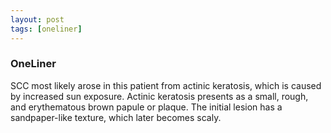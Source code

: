 ```yaml
---
layout: post
tags: [oneliner]
---
```



### OneLiner

SCC most likely arose in this patient from actinic keratosis, which is caused by increased sun exposure. Actinic keratosis presents as a small, rough, and erythematous brown papule or plaque. The initial lesion has a sandpaper-like texture, which later becomes scaly.
